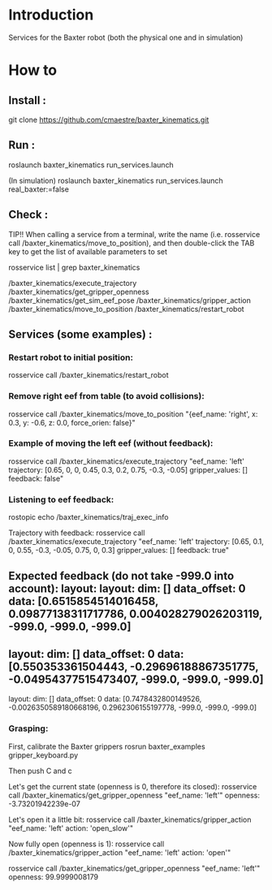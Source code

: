 # Introduction

Services for the Baxter robot (both the physical one and in simulation)

# How to

## Install :
git clone https://github.com/cmaestre/baxter_kinematics.git

## Run :

roslaunch baxter_kinematics run_services.launch

(In simulation) roslaunch baxter_kinematics run_services.launch real_baxter:=false

## Check :

TIP!! When calling a service from a terminal, write the name (i.e. rosservice call /baxter_kinematics/move_to_position), and then double-click the TAB key to get the list of available parameters to set

rosservice list | grep baxter_kinematics

/baxter_kinematics/execute_trajectory
/baxter_kinematics/get_gripper_openness
/baxter_kinematics/get_sim_eef_pose
/baxter_kinematics/gripper_action
/baxter_kinematics/move_to_position
/baxter_kinematics/restart_robot

## Services (some examples) :

### Restart robot to initial position:
rosservice call /baxter_kinematics/restart_robot

### Remove right eef from table (to avoid collisions):
rosservice call /baxter_kinematics/move_to_position "{eef_name: 'right', x: 0.3, y: -0.6, z: 0.0, force_orien: false}"

### Example of moving the left eef (without feedback):
rosservice call /baxter_kinematics/execute_trajectory "eef_name: 'left'
trajectory: [0.65, 0, 0, 0.45, 0.3, 0.2, 0.75, -0.3, -0.05]
gripper_values: []
feedback: false"

### Listening to eef feedback:
rostopic echo /baxter_kinematics/traj_exec_info

Trajectory with feedback:
rosservice call /baxter_kinematics/execute_trajectory "eef_name: 'left'
trajectory: [0.65, 0.1, 0, 0.55, -0.3, -0.05, 0.75, 0, 0.3]
gripper_values: []
feedback: true"

Expected feedback (do not take -999.0 into account):
layout: 
layout: 
  dim: []
  data_offset: 0
data: [0.6515854514016458, 0.09877138311717786, 0.004028279026203119, -999.0, -999.0, -999.0]
---
layout: 
  dim: []
  data_offset: 0
data: [0.550353361504443, -0.29696188867351775, -0.04954377515473407, -999.0, -999.0, -999.0]
---
layout: 
  dim: []
  data_offset: 0
data: [0.7478432800149526, -0.0026350589180668196, 0.2962306155197778, -999.0, -999.0, -999.0]

### Grasping:

First, calibrate the Baxter grippers
rosrun baxter_examples gripper_keyboard.py

Then push C and c

Let's get the current state (openness is 0, therefore its closed):
rosservice call /baxter_kinematics/get_gripper_openness "eef_name: 'left'"
openness: -3.73201942239e-07

Let's open it a little bit:
rosservice call /baxter_kinematics/gripper_action "eef_name: 'left'
action: 'open_slow'"

Now fully open (openness is 1):
rosservice call /baxter_kinematics/gripper_action "eef_name: 'left'
action: 'open'"

rosservice call /baxter_kinematics/get_gripper_openness "eef_name: 'left'" 
openness: 99.9999008179
